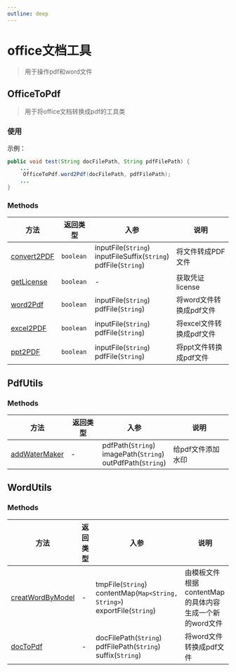```yaml
---
outline: deep
---
```


# office文档工具

> 用于操作pdf和word文件

## OfficeToPdf

> 用于将office文档转换成pdf的工具类

### 使用

示例：

```java
public void test(String docFilePath, String pdfFilePath) {
    ...
     OfficeToPdf.word2Pdf(docFilePath, pdfFilePath);
    ...
}
```

### Methods

| 方法 | 返回类型 | 入参 | 说明 |
|---|---|---|---|
| [convert2PDF](https://github.com/elonehoo/benewy-template/blob/main/project/basic/src/main/java/com/beneway/basic/utils/office/OfficeToPdf.java#L44) | `boolean` | inputFile(`String`)<br/>inputFileSuffix(`String`)<br/>pdfFile(`String`) | 将文件转成PDF文件 |
| [getLicense](https://github.com/elonehoo/benewy-template/blob/main/project/basic/src/main/java/com/beneway/basic/utils/office/OfficeToPdf.java#L75) | `boolean` | - | 获取凭证license |
| [word2Pdf](https://github.com/elonehoo/benewy-template/blob/main/project/basic/src/main/java/com/beneway/basic/utils/office/OfficeToPdf.java#L107) | `boolean` | inputFile(`String`)<br/>pdfFile(`String`) | 将word文件转换成pdf文件 |
| [excel2PDF](https://github.com/elonehoo/benewy-template/blob/main/project/basic/src/main/java/com/beneway/basic/utils/office/OfficeToPdf.java#L139) | `boolean` | inputFile(`String`)<br/>pdfFile(`String`) | 将excel文件转换成pdf文件 |
| [ppt2PDF](https://github.com/elonehoo/benewy-template/blob/main/project/basic/src/main/java/com/beneway/basic/utils/office/OfficeToPdf.java#L161) | `boolean` | inputFile(`String`)<br/>pdfFile(`String`) | 将ppt文件转换成pdf文件 |

## PdfUtils

### Methods

| 方法 | 返回类型 | 入参 | 说明 |
|---|---|---|---|
| [addWaterMaker](https://github.com/elonehoo/benewy-template/blob/main/project/basic/src/main/java/com/beneway/basic/utils/office/PdfUtils.java#L52) | - | pdfPath(`String`)<br/>imagePath(`String`)<br/>outPdfPath(`String`) | 给pdf文件添加水印 |

## WordUtils

### Methods

| 方法 | 返回类型 | 入参 | 说明 |
|---|---|---|---|
| [creatWordByModel](https://github.com/elonehoo/benewy-template/blob/main/project/basic/src/main/java/com/beneway/basic/utils/office/WordUtils.java#L32) | - | tmpFile(`String`)<br/>contentMap(`Map<String, String>`)<br/>exportFile(`String`) | 由模板文件根据contentMap的具体内容生成一个新的word文件 |
| [docToPdf](https://github.com/elonehoo/benewy-template/blob/main/project/basic/src/main/java/com/beneway/basic/utils/office/WordUtils.java#L64) | - | docFilePath(`String`)<br/>pdfFilePath(`String`)<br/>suffix(`String`) | 将word文件转换成pdf文件 |
